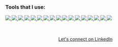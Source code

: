 <h3>Tools that I use:</h3>

<div>
<a href="https://github.com/danishyarkhwork">
 <img  src="https://readme-components.vercel.app/api?component=logo&fill=black&logo=react&animation=spin&svgfill=15d8fe">  
</a>
 <a href="https://github.com/danishyarkhwork">
 <img  src="https://readme-components.vercel.app/api?component=logo&fill=black&logo=redux&animation=spin&svgfill=15d8fe">  
</a>
<a href="https://github.com/danishyarkhwork">
<img  src="https://readme-components.vercel.app/api?component=logo&fill=black&logo=javascript&svgfill=f6df1c">
</a>

<a href="https://github.com/danishyarkhwork">
<img  src="https://readme-components.vercel.app/api?component=logo&fill=black&logo=tailwindcss&svgfill=38bdf8">  
</a>

 <a href="https://github.com/danishyarkhwork">
<img  src="https://readme-components.vercel.app/api?component=logo&fill=black&logo=sass&svgfill=cd6799">
</a>

 <a href="https://github.com/danishyarkhwork">
 <img  src="https://readme-components.vercel.app/api?component=logo&fill=black&logo=bootstrap&svgfill=7e12f9">
</a>

<a href="https://github.com/danishyarkhwork">
<img  src="https://readme-components.vercel.app/api?component=logo&fill=black&logo=css3&svgfill=264ee4">
</a>

 <a href="https://github.com/danishyarkhwork">
<img  src="https://readme-components.vercel.app/api?component=logo&fill=black&logo=html5&svgfill=e34f26">
</a>

<a href="https://github.com/danishyarkhwork">
<img  src="https://readme-components.vercel.app/api?component=logo&fill=black&logo=git&svgfill=f05133">
</a>

<a href="https://github.com/danishyarkhwork">
<img  src="https://readme-components.vercel.app/api?component=logo&fill=black&logo=github">
</a>
<a href="https://github.com/danishyarkhwork">
<img  src="https://readme-components.vercel.app/api?component=logo&fill=black&logo=wordpress&svgfill=21759b">
</a>
<a href="https://github.com/danishyarkhwork">
<img  src="https://readme-components.vercel.app/api?component=logo&fill=black&logo=mysql">
</a>
<a href="https://github.com/danishyarkhwork">
<img  src="https://readme-components.vercel.app/api?component=logo&fill=black&logo=vue.js&svgfill=41b883">
</a>
<a href="https://github.com/danishyarkhwork">
<img  src="https://readme-components.vercel.app/api?component=logo&fill=black&logo=jquery&svgfill=21609b">
</a>
<a href="https://github.com/danishyarkhwork">
<img  src="https://readme-components.vercel.app/api?component=logo&fill=black&logo=php&svgfill=777bb3">
</a>
<a href="https://github.com/danishyarkhwork">
<img  src="https://readme-components.vercel.app/api?component=logo&fill=black&logo=laravel&svgfill=ef3b2d">
</a>
<a href="https://github.com/danishyarkhwork">
<img  src="https://readme-components.vercel.app/api?component=logo&fill=black&logo=figma">
</a>
</div>
<br /><br />

<p align="center"><a class="libutton" href="https://www.linkedin.com/in/khalid-danishyar/" target="_blank">Let's connect on LinkedIn</a></p>
